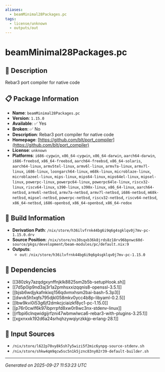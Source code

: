 ```yaml
---
aliases:
  - beamMinimal28Packages.pc
tags:
  - license/unknown
  - outputs/out
---
```


# beamMinimal28Packages.pc

## 📝 Description

Rebar3 port compiler for native code

## 📋 Package Information

- **Name**: `beamMinimal28Packages.pc`
- **Version**: `1.15.0`
- **Available**: ✅ Yes
- **Broken**: ✅ No
- **Description**: Rebar3 port compiler for native code
- **Homepage**: [https://github.com/blt/port_compiler](https://github.com/blt/port_compiler)
- **License**: `unknown`
- **Platforms**: `i686-cygwin`, `x86_64-cygwin`, `x86_64-darwin`, `aarch64-darwin`, `i686-freebsd`, `x86_64-freebsd`, `aarch64-freebsd`, `x86_64-solaris`, `aarch64-linux`, `armv5tel-linux`, `armv6l-linux`, `armv7a-linux`, `armv7l-linux`, `i686-linux`, `loongarch64-linux`, `m68k-linux`, `microblaze-linux`, `microblazeel-linux`, `mips-linux`, `mips64-linux`, `mips64el-linux`, `mipsel-linux`, `powerpc-linux`, `powerpc64-linux`, `powerpc64le-linux`, `riscv32-linux`, `riscv64-linux`, `s390-linux`, `s390x-linux`, `x86_64-linux`, `aarch64-netbsd`, `armv6l-netbsd`, `armv7a-netbsd`, `armv7l-netbsd`, `i686-netbsd`, `m68k-netbsd`, `mipsel-netbsd`, `powerpc-netbsd`, `riscv32-netbsd`, `riscv64-netbsd`, `x86_64-netbsd`, `i686-openbsd`, `x86_64-openbsd`, `x86_64-redox`

## 🔧 Build Information

- **Derivation Path**: `/nix/store/h36ilvfrnk44bg6i9q6g4sgklqv0j7mv-pc-1.15.0.drv`
- **Source Position**: `/nix/store/ns30sqxb36k8jrds8z18rv96bpnwc60d-source/pkgs/development/beam-modules/pc/default.nix:9`
- **Outputs**:
  - `out`:  `/nix/store/h36ilvfrnk44bg6i9q6g4sgklqv0j7mv-pc-1.15.0`

## 🔗 Dependencies

- [[380zky7azqdgxynffnjklk8825sm2b5b-setupHook.sh]]
- [[7d5p0ip9nd3aj3r1a2pmhsxxizqqnis8-openssl-3.5.1]]
- [[bjsb6wdjykafnkixq156qdvmxhsm2bai-bash-5.3p3]]
- [[dwvk5h1xqfs795djkl058mkv0ycc4b8p-libyaml-0.2.5]]
- [[lbw9kvi0i53g6jf2dmkcjciaizkf8yc1-pc-1.15.0]]
- [[p76r0cwlf6k97ibprrpfd8xw0r8wc3nx-stdenv-linux]]
- [[rfbpi6clnqwidgijrfzni47wbmwlwca6-rebar3-with-plugins-3.25.1]]
- [[xgxnxxk192d6a24srhqhzywqiyrzkkjp-erlang-28.1]]

## 📁 Input Sources

- `/nix/store/l622p70vy8k5sh7y5wizi5f2mic6ynpg-source-stdenv.sh`
- `/nix/store/shkw4qm9qcw5sc5n1k5jznc83ny02r39-default-builder.sh`

---
*Generated on 2025-09-27 11:53:23 UTC*
